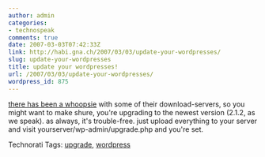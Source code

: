 ```yaml
---
author: admin
categories:
- technospeak
comments: true
date: 2007-03-03T07:42:33Z
link: http://habi.gna.ch/2007/03/03/update-your-wordpresses/
slug: update-your-wordpresses
title: update your wordpresses!
url: /2007/03/03/update-your-wordpresses/
wordpress_id: 875
---
```


[there has been a whoopsie](http://wordpress.org/development/2007/03/upgrade-212/) with some of their download-servers, so you might want to make shure, you're upgrading to the newest version (2.1.2, as we speak). as always, it's trouble-free. just upload everything to your server and visit yourserver/wp-admin/upgrade.php and you're set.



Technorati Tags: [upgrade](http://www.technorati.com/tag/upgrade), [wordpress](http://www.technorati.com/tag/wordpress)
